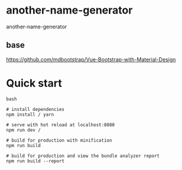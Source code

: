 # another-name-generator
another-name-generator


## base
https://github.com/mdbootstrap/Vue-Bootstrap-with-Material-Design


# Quick start
``` 
bash

# install dependencies
npm install / yarn

# serve with hot reload at localhost:8080
npm run dev /

# build for production with minification
npm run build

# build for production and view the bundle analyzer report
npm run build --report
```
